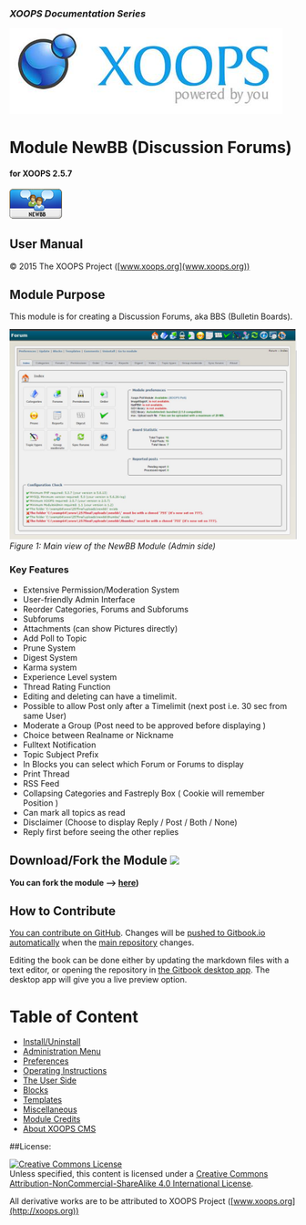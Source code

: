 ### _XOOPS Documentation Series_
![logoXoops.jpg](en/assets/logoXoops.jpg)

# Module NewBB (Discussion Forums)
#### for XOOPS 2.5.7
      
![logoModule.png](en/assets/logoModule.png)
            
## User Manual

© 2015 The XOOPS Project ([www.xoops.org](www.xoops.org))    

## Module Purpose 

This module is for creating a Discussion Forums, aka BBS (Bulletin Boards).

![image001.png](en/assets/image001.jpg)
*Figure 1: Main view of the NewBB Module (Admin side)*

### Key Features

* Extensive Permission/Moderation System
* User-friendly  Admin Interface
* Reorder Categories, Forums and Subforums
* Subforums
* Attachments (can show Pictures directly)
* Add Poll to Topic
* Prune System
* Digest System
* Karma system
* Experience Level system
* Thread Rating Function
* Editing and deleting can have a timelimit.
* Possible to allow Post only after a Timelimit (next post i.e. 30 sec from same User)
* Moderate a Group (Post need to be approved before displaying )
* Choice between Realname or Nickname
* Fulltext Notification
* Topic Subject Prefix
* In Blocks you can select which Forum or Forums to display
* Print Thread
* RSS Feed
* Collapsing Categories and Fastreply Box ( Cookie will remember Position )
* Can mark all topics as read
* Disclaimer (Choose to display Reply / Post / Both / None)
* Reply first before seeing the other replies

## Download/Fork the Module ![](http://xoops.org/images/forkit.png) 

**You can fork the module --> [here](https://github.com/XoopsModules25x/newbb))** 

## How to Contribute

[You can contribute on GitHub](https://github.com/XoopsDocs/newbb-tutorial). Changes will be [pushed to Gitbook.io automatically](https://www.gitbook.com/book/xoops/newbb-tutorial/activity) when the [main repository](https://github.com/XoopsDocs/newbb-tutorial) changes.

Editing the book can be done either by updating the markdown files with a text editor, or opening the repository in [the Gitbook desktop app](https://github.com/GitbookIO/editor/blob/master/README.md). The desktop app will give you a live preview option.

# Table of Content

* [Install/Uninstall](en/book/1install.md)
* [Administration Menu](en/book/2administration.md)
* [Preferences](en/book/3preferences.md)
* [Operating Instructions](en/book/4operations.md)
* [The User Side](en/book/5userside.md)
* [Blocks](en/book/6blocks.md)
* [Templates](en/book/7templates.md)
* [Miscellaneous](en/book/8other.md) 
* [Module Credits](en/book/9credits.md)
* [About XOOPS CMS](en/book/10aboutxoops.md)

##License:

<a rel="license" href="http://creativecommons.org/licenses/by-nc-sa/4.0/"><img alt="Creative Commons License" style="border-width:0" src="https://i.creativecommons.org/l/by-nc-sa/4.0/88x31.png" /></a><br />Unless specified, this content is licensed under a <a rel="license" href="http://creativecommons.org/licenses/by-nc-sa/4.0/">Creative Commons Attribution-NonCommercial-ShareAlike 4.0 International License</a>.

All derivative works are to be attributed to XOOPS Project ([www.xoops.org](http://xoops.org))
